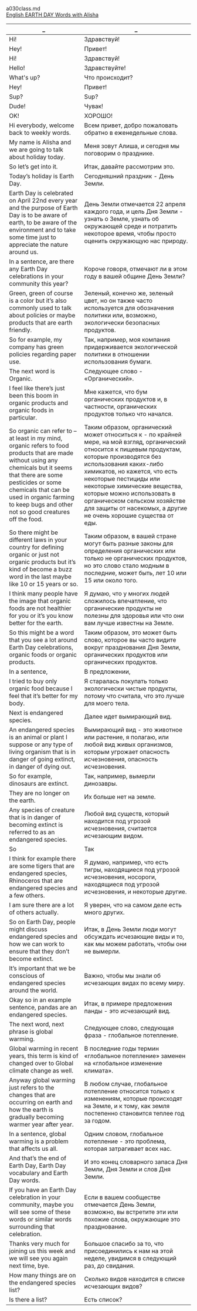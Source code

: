 a030class.md  
[English EARTH DAY Words with Alisha
](https://www.youtube.com/watch?v=W3ZKytXJ-Es)  




_|_
--|--
Hi!|Здравствуй!
Hey!|Привет!
Hi!|Здравствуй!
Hello!|Здравствуйте!
What's up?|Что происходит?
Hey!|Привет!
Sup?|Sup?
Dude!|Чувак!
OK!|ХОРОШО!
Hi everybody, welcome back to weekly words.|Всем привет, добро пожаловать обратно в еженедельные слова.
My name is Alisha and we are going to talk about holiday today.|Меня зовут Алиша, и сегодня мы поговорим о празднике.
So let’s get into it.|Итак, давайте рассмотрим это.
Today’s holiday is Earth Day.|Сегодняшний праздник - День Земли.
Earth Day is celebrated on April 22nd every year and the purpose of Earth Day is to be aware of earth, to be aware of the environment and to take some time just to appreciate the nature around us.|День Земли отмечается 22 апреля каждого года, и цель Дня Земли - узнать о Земле, узнать об окружающей среде и потратить некоторое время, чтобы просто оценить окружающую нас природу.
In a sentence, are there any Earth Day celebrations in your community this year?|Короче говоря, отмечают ли в этом году в вашей общине День Земли?
Green, green of course is a color but it’s also commonly used to talk about policies or maybe products that are earth friendly.|Зеленый, конечно же, зеленый цвет, но он также часто используется для обозначения политики или, возможно, экологически безопасных продуктов.
So for example, my company has green policies regarding paper use.|Так, например, моя компания придерживается экологической политики в отношении использования бумаги.
The next word is Organic.|Следующее слово - «Органический».
I feel like there’s just been this boom in organic products and organic foods in particular.|Мне кажется, что бум органических продуктов и, в частности, органических продуктов только что начался.
So organic can refer to – at least in my mind, organic refers to food products that are made without using any chemicals but it seems that there are some pesticides or some chemicals that can be used in organic farming to keep bugs and other not so good creatures off the food.|Таким образом, органический может относиться к - по крайней мере, на мой взгляд, органический относится к пищевым продуктам, которые производятся без использования каких-либо химикатов, но кажется, что есть некоторые пестициды или некоторые химические вещества, которые можно использовать в органическом сельском хозяйстве для защиты от насекомых, а другие не очень хорошие существа от еды.
So there might be different laws in your country for defining organic or just not organic products but it’s kind of become a buzz word in the last maybe like 10 or 15 years or so.|Таким образом, в вашей стране могут быть разные законы для определения органических или только не органических продуктов, но это слово стало модным в последние, может быть, лет 10 или 15 или около того.
I think many people have the image that organic foods are not healthier for you or it’s you know better for the earth.|Я думаю, что у многих людей сложилось впечатление, что органические продукты не полезны для здоровья или что они вам лучше известны на Земле.
So this might be a word that you see a lot around Earth Day celebrations, organic foods or organic products.|Таким образом, это может быть слово, которое вы часто видите вокруг празднования Дня Земли, органических продуктов или органических продуктов.
In a sentence,|В предложении,
I tried to buy only organic food because I feel that it’s better for my body.|Я старалась покупать только экологически чистые продукты, потому что считала, что это лучше для моего тела.
Next is endangered species.|Далее идет вымирающий вид.
An endangered species is an animal or plant I suppose or any type of living organism that is in danger of going extinct, in danger of dying out.|Вымирающий вид - это животное или растение, я полагаю, или любой вид живых организмов, которым угрожает опасность исчезновения, опасность исчезновения.
So for example, dinosaurs are extinct.|Так, например, вымерли динозавры.
They are no longer on the earth.|Их больше нет на земле.
Any species of creature that is in danger of becoming extinct is referred to as an endangered species.|Любой вид существ, который находится под угрозой исчезновения, считается исчезающим видом.
So|Так
I think for example there are some tigers that are endangered species, Rhinoceros that are endangered species and a few others.|Я думаю, например, что есть тигры, находящиеся под угрозой исчезновения, носороги, находящиеся под угрозой исчезновения, и некоторые другие.
I am sure there are a lot of others actually.|Я уверен, что на самом деле есть много других.
So on Earth Day, people might discuss endangered species and how we can work to ensure that they don’t become extinct.|Итак, в День Земли люди могут обсуждать исчезающие виды и то, как мы можем работать, чтобы они не вымерли.
It’s important that we be conscious of endangered species around the world.|Важно, чтобы мы знали об исчезающих видах по всему миру.
Okay so in an example sentence, pandas are an endangered species.|Итак, в примере предложения панды - это исчезающий вид.
The next word, next phrase is global warming.|Следующее слово, следующая фраза - глобальное потепление.
Global warming in recent years, this term is kind of changed over to Global climate change as well.|В последние годы термин «глобальное потепление» заменен на «глобальное изменение климата».
Anyway global warming just refers to the changes that are occurring on earth and how the earth is gradually becoming warmer year after year.|В любом случае, глобальное потепление относится только к изменениям, которые происходят на Земле, и к тому, как земля постепенно становится теплее год за годом.
In a sentence, global warming is a problem that affects us all.|Одним словом, глобальное потепление - это проблема, которая затрагивает всех нас.
And that’s the end of Earth Day, Earth Day vocabulary and Earth Day words.|И это конец словарного запаса Дня Земли, Дня Земли и слов Дня Земли.
If you have an Earth Day celebration in your community, maybe you will see some of these words or similar words surrounding that celebration.|Если в вашем сообществе отмечается День Земли, возможно, вы встретите эти или похожие слова, окружающие это празднование.
Thanks very much for joining us this week and we will see you again next time, bye.|Большое спасибо за то, что присоединились к нам на этой неделе, увидимся в следующий раз, до свидания.
How many things are on the endangered species list?|Сколько видов находится в списке исчезающих видов?
Is there a list?|Есть список?
